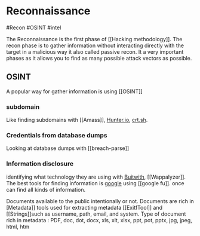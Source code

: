 # Reconnaissance
#Recon #OSINT #intel 

The Reconnaissance is the first phase of [[Hacking methodology]].
The recon phase is to gather information without interacting directly with the target in a malicious way it also called passive recon. It a very important phases as it allows you to find as many possible attack vectors as possible. 

## OSINT
A popular way for gather information is using [[OSINT]]


### subdomain
Like finding subdomains with [[Amass]], [Hunter.io](www.hunter.io), [crt.sh](www.crt.sh). 

###  Credentials from database dumps
Looking at database dumps with [[breach-parse]]


###  Information disclosure
identifying what technology they are using with [Buitwith](https://builtwith.com/), [[Wappalyzer]].
The best tools for finding information is [google](www.google.com) using [[google fu]]. once can find all kinds of information.

Documents available to the public intentionally or not.	Documents are rich in [Metadata]] tools used for extracting metadata [[ExitfTool]] and [[Strings]]such as username, path, email, and system. 
Type of document rich in metadata :
PDF, doc, dot, docx, xls, xlt, xlsx, ppt, pot, pptx, jpg, jpeg, html, htm


